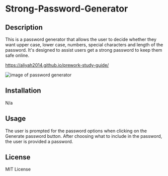 # Strong-Password-Generator


## Description
This is a password generator that allows the user to decide whether they want upper case, lower case, numbers, special characters and length of the password. It's designed to assist users get a strong password to keep them safe online.

https://aliyah2014.github.io/prework-study-guide/ 

![image of password generator](/Strong-Password-Generator/assets/05-javascript-challenge-demo.png)


## Installation
N/a

## Usage
The user is prompted for the password options when clicking on the Generate password button. After choosing what to include in the password, the user is provided a password.

## License
MIT License